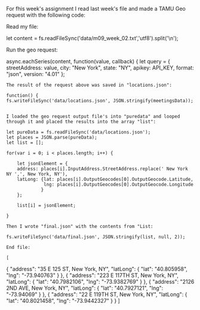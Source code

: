 For fhis week's assignment I read last week's file and made a TAMU Geo request with the following code:

Read my file:

let content = fs.readFileSync('data/m09_week_02.txt','utf8').split('\n');

Run the geo request:

async.eachSeries(content, function(value, callback) {
    let query = {
        streetAddress: value,
        city: "New York",
        state: "NY",
        apikey: API_KEY,
        format: "json",
        version: "4.01"
    };
    
    The result of the request above was saved in "locations.json":
    
    function() {
    fs.writeFileSync('data/locations.json', JSON.stringify(meetingsData));
    
    
    I loaded the geo request output file's into "puredata" and looped through it and placed the results into the array "list":
    
    let pureData = fs.readFileSync('data/locations.json');
    let places = JSON.parse(pureData);
    let list = [];

    for(var i = 0; i < places.length; i++) {
        
        let jsonElement = {
        address: places[i].InputAddress.StreetAddress.replace(' New York NY ',', New York, NY'),
        latLong: {lat: places[i].OutputGeocodes[0].OutputGeocode.Latitude, 
                  lng: places[i].OutputGeocodes[0].OutputGeocode.Longitude
                 }
        };
        
        list[i] = jsonElement;
        
    }
    
    Then I wrote "final.json" with the contents from "List:
    
    fs.writeFileSync('data/final.json', JSON.stringify(list, null, 2));
    
    End file:
    
    [
  {
    "address": "35 E 125 ST, New York, NY",
    "latLong": {
      "lat": "40.805958",
      "lng": "-73.940763"
    }
  },
  {
    "address": "223 E 117TH ST, New York, NY",
    "latLong": {
      "lat": "40.7982106",
      "lng": "-73.9382769"
    }
  },
  {
    "address": "2126 2ND AVE, New York, NY",
    "latLong": {
      "lat": "40.7927121",
      "lng": "-73.94069"
    }
  },
  {
    "address": "22 E 119TH ST, New York, NY",
    "latLong": {
      "lat": "40.8021458",
      "lng": "-73.9442327"
    }
  }
]
